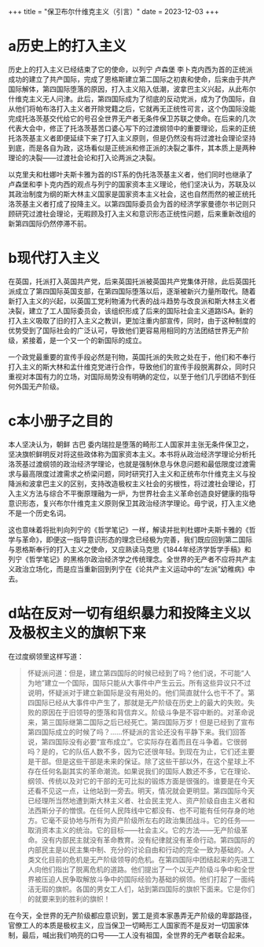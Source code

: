 +++
title = "保卫布尔什维克主义（引言）"
date = 2023-12-03
+++

# a历史上的打入主义

历史上的打入主义已经结束了它的使命，以列宁 卢森堡 李卜克内西为首的正统派成功的建立了共产国际，完成了恩格斯建立第二国际之初衷和使命，后来由于共产国际解体，第四国际堕落的原因，打入主义陷入低潮，波拿巴主义兴起，从此布尔什维克主义无人问津。此后，第四国际成为了彻底的反动党派，成为了伪国际，自从他们将帕布洛打入主义者开除党籍之后，它就再无正统性可言，这个伪国际没能完成托洛茨基交代给它的号召全世界无产者无条件保卫苏联之使命。在后来的几次代表大会中，修正了托洛茨基苦口婆心写下的过渡纲领中的重要理论，后来的正统托洛茨基主义者即便延续下来了打入主义原则，但是仍然没有将过渡社会理论坚持到底，而是各自为政，这场看似是正统派和修正派的决裂之事件，其本质上是两种理论的决裂——过渡社会论和打入论两派之决裂。

以克里夫和杜娜叶夫斯卡雅为首的IST系的伪托洛茨基主义者，他们同时也继承了卢森堡和李卜克内西的观点与列宁的国家资本主义理论，他们坚决认为，苏联及以其政治制度为纲的斯大林主义国家是国家资本主义社会，这也自然而然的被正统托洛茨基主义者打成了投降主义。以第四国际委员会为首的经济学家曼德尔书记则只顾研究过渡社会理论，无暇顾及打入主义和意识形态正统性问题，后来重新改组的新第四国际仍然停滞不前。

# b现代打入主义

在英国，托派打入英国共产党，后来英国托派被英国共产党集体开除，此后英国托派成立了第四国际英国支部，在第四国际堕落以后，逐渐被新兴力量所取代。随着新打入主义的兴起，以英国工党利物浦为代表的战斗趋势与改良派和斯大林主义者决裂，建立了工人国际委员会，该组织形成了后来的国际社会主义道路ISA。新的打入主义吸取了旧的打入主义之教训，更加注重内部宣传，同时，由于这种制度的优势受到了国际社会的广泛认可，导致他们更容易用相同的方法团结世界无产阶级，紧接着，是一个又一个的新国际的成立。

一个政党最重要的宣传手段必然是刊物，英国托派的失败之处在于，他们和不奉行打入主义的斯大林和孟什维克党进行合作，导致他们的宣传手段脱离群众，同时只重视对本国有力的立场，对国际局势没有明确的定位，以至于他们几乎团结不到任何外国无产阶级。

# c本小册子之目的
本人坚决认为，朝鲜 古巴 委内瑞拉是堕落的畸形工人国家并主张无条件保卫之，坚决旗帜鲜明反对将这些政体称为国家资本主义。本书将从政治经济学理论分析托洛茨基过渡纲领的政治经济学理论，也就是强制休息与休息问题和最低限度过渡需求与最高限度过渡需求之桥梁问题，同时研究打入主义和正统布尔什维克主义与投降派和波拿巴主义的区别，支持改造极权主义社会的劣根性，将过渡社会理论，打入主义方法与综合不平衡原理融为一炉，为世界社会主义革命创造良好健康的指导意识形态，复兴布尔什维克主义原则保卫其政治经济学理论。毋宁说，打入主义绝不是一个历史名词。

这也意味着将批判向列宁的《哲学笔记》一样，解读并批判杜娜叶夫斯卡雅的《哲学与革命》，即便这一指导意识形态的理念已经极为完善，我们既应回到第二国际与恩格斯奉行的打入主义之使命，又应熟读马克思《1844年经济学哲学手稿》和列宁《哲学笔记》的黑格尔政治经济学之传统理念。全世界的无产者不应将共产主义政治立场化，而是应当重新回到列宁在《论共产主义运动中的“左派”幼稚病》中去。

# d站在反对一切有组织暴力和投降主义以及极权主义的旗帜下来

在过度纲领里这样写道：

>怀疑派问道：但是，建立第四国际的时候已经到了吗？他们说，不可能“人为地”建立一个国际，国际只能从大事件中产生云云。所有这些异议只不过说明，怀疑派对于建立新国际是没有用处的。他们简直就什么也干不了。第四国际已经从大事件中产生了，那就是无产阶级在历史上的最大的失败。失败的原因在于旧领导的堕落和背信弃义。阶级斗争是不容中断的。对革命说来，第三国际继第二国际之后已经死亡。第四国际万岁！但是已经到了宣布第四国际成立的时候了吗？……怀疑派的言论还没有平静下来。我们回答说，第四国际没有必要“宣布成立”。它实际存在着而且在斗争着。它很弱吗？是的，它的队伍人数不多，因为它还很年轻。到现在为止，它们还主要是干部。但是这些干部是未来的保证。除了这些干部以外，在这个星球上不存在任何名副其实的革命潮流。如果说我们的国际人数还不多，它在理论、纲领、传统以及对它的干部的无可比拟的锻炼方面是很强的。谁要是在今天还看不见这一点，让他站到一旁去。明天，情况就会更明显。第四国际今天已经理所当然地遭到斯大林主义者、社会民主党人、资产阶级自由主义者和法西斯分子的憎恨。在任何人民阵线中它都没有、也不可能有任何存身的地方。它毫不妥协地与所有为资产阶级所左右的政治集团战斗。它的任务——取消资本主义的统治。它的目标——社会主义。它的方法——无产阶级革命。没有内部民主就没有革命教育。没有纪律就没有革命行动。第四国际的内部民主是以民主集中制、充分的讨论自由和行动的完全一致为基础的。人类文化目前的危机是无产阶级领导的危机。在第四国际中团结起来的先进工人向他们指出了脱离危机的道路。他们提出了一个以无产阶级斗争中和全世界被压迫人民争取解放斗争中的国际经验为基础的纲领。他们打起了一面纯洁无瑕的旗帜。各国的男女工人们，站到第四国际的旗帜下面来。它是你们的就要来到的胜利的旗帜！

在今天，全世界的无产阶级都应意识到，罢工是资本家愚弄无产阶级的卑鄙路径，官僚工人的本质是极权主义，应当保卫一切畸形工人国家而不是反对一切国家体制，最后，喊出我们响亮的口号——工人没有祖国，全世界的无产者联合起来。

